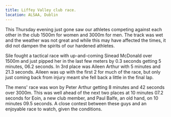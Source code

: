 ```yaml
---
title: Liffey Valley club race.
location: ALSAA, Dublin
---
```


This Thursday evening just gone saw our athletes competing against each other in the
club 1500m for women and 3000m for men. The track was wet and the weather was not great and
while this may have affected the times, it did not dampen the spirits of our hardened athletes. 

Sile fought a tactical race with up-and-coming Sinead McDonald over 1500m and just pipped her
in the last few meters by 0.3 seconds getting 5 minutes, 06.2 seconds. In 3rd place was Aileen
Arthur with 5 minutes and 21.3 seconds. Aileen was up with the first 2 for much of the race, but 
only just coming back from injury meant she fell back a little in the final lap.

The mens' race was won by Peter Arthur getting 8 minutes and 42 seconds over 3000m. This was
well ahead of the next two places at 10 minutes 07.2 seconds for Eoin, a new club member, and
Paul Balfe, an old hand, on 10 minutes 09.5 seconds. A close contest between these guys and an
enjoyable race to watch, given the conditions.
